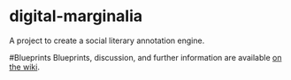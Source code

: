 digital-marginalia
==================

A project to create a social literary annotation engine. 

#Blueprints
Blueprints, discussion, and further information are available 
[on the wiki](https://github.com/JonathanReeve/digital-marginalia/wiki). 
